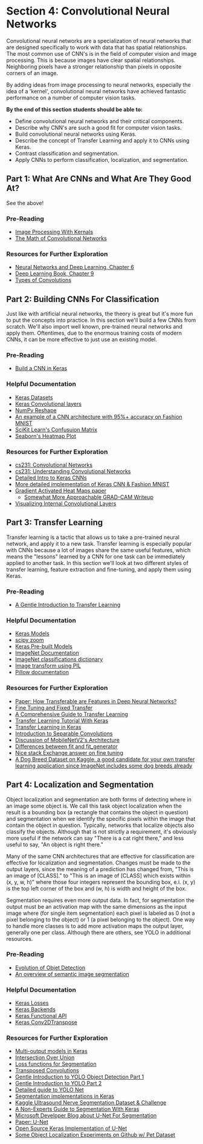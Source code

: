 # Section 4: Convolutional Neural Networks

Convolutional neural networks are a specialization of neural networks that are designed specifically to work with data that has spatial relationships. The most common use of CNN's is in the field of computer vision and image processing. This is because images have clear spatial relationships. Neighboring pixels have a stronger relationship than pixels in opposite corners of an image.

By adding ideas from image processing to neural networks, especially the idea of a 'kernel', convolutional neural networks have achieved fantastic performance on a number of computer vision tasks.

**By the end of this section students should be able to:**

* Define convolutional neural networks and their critical components.
* Describe why CNN's are such a good fit for computer vision tasks.
* Build convolutional neural networks using Keras.
* Describe the concept of Transfer Learning and apply it to CNNs using Keras.
* Contrast classification and segmentation.
* Apply CNNs to perform classification, localization, and segmentation.

## Part 1: What Are CNNs and What Are They Good At?

See the above!

### Pre-Reading

* [Image Processing With Kernals](http://setosa.io/ev/image-kernels/)
* [The Math of Convolutional Networks](https://towardsdatascience.com/gentle-dive-into-math-behind-convolutional-neural-networks-79a07dd44cf9)

### Resources for Further Exploration

* [Neural Networks and Deep Learning, Chapter 6](http://neuralnetworksanddeeplearning.com/chap6.html#introducing_convolutional_networks)
* [Deep Learning Book, Chapter 9](http://www.deeplearningbook.org/contents/convnets.html)
* [Types of Convolutions](https://towardsdatascience.com/types-of-convolutions-in-deep-learning-717013397f4d)

## Part 2: Building CNNs For Classification

Just like with artificial neural networks, the theory is great but it's more fun to put the concepts into practice. In this section we'll build a few CNNs from scratch. We'll also import well known, pre-trained neural networks and apply them. Oftentimes, due to the enormous training costs of modern CNNs, it can be more effective to just use an existing model.

### Pre-Reading

* [Build a CNN in Keras](https://towardsdatascience.com/building-a-convolutional-neural-network-cnn-in-keras-329fbbadc5f5)

### Helpful Documentation

* [Keras Datasets](https://keras.io/datasets/)
* [Keras Convolutional layers](https://keras.io/layers/convolutional/)
* [NumPy Reshape](https://docs.scipy.org/doc/numpy/reference/generated/numpy.reshape.html)
* [An example of a CNN architecture with 95%+ accuracy on Fashion MNIST](https://github.com/cmasch/zalando-fashion-mnist)
* [SciKit Learn's Confusuion Matrix](https://scikit-learn.org/stable/modules/generated/sklearn.metrics.confusion_matrix.html)
* [Seaborn's Heatmap Plot](https://seaborn.pydata.org/generated/seaborn.heatmap.html)

### Resources for Further Exploration

* [cs231: Convolutional Networks](https://cs231n.github.io/convolutional-networks/)
* [cs231: Understanding Convolutional Networks](https://cs231n.github.io/understanding-cnn/)
* [Detailed Intro to Keras CNNs](https://www.pyimagesearch.com/2018/12/31/keras-conv2d-and-convolutional-layers/)
* [More detailed implementation of Keras CNN & Fashion MNIST](https://www.pyimagesearch.com/2019/02/11/fashion-mnist-with-keras-and-deep-learning/)
* [Gradient Activated Heat Maps paper](https://arxiv.org/abs/1610.02391)
  * [Somewhat More Approachable GRAD-CAM Writeup](https://jacobgil.github.io/deeplearning/class-activation-maps)
* [Visualizing Internal Convolutional Layers](https://machinelearningmastery.com/how-to-visualize-filters-and-feature-maps-in-convolutional-neural-networks/)

## Part 3: Transfer Learning

Transfer learning is a tactic that allows us to take a pre-trained neural network, and apply it to a new task. Transfer learning is especially popular with CNNs because a lot of images share the same useful features, which means the "lessons" learned by a CNN for one task can be immediately applied to another task. In this section we'll look at two different styles of transfer learning, feature extraction and fine-tuning, and apply them using Keras.

### Pre-Reading

* [A Gentle Introduction to Transfer Learning](https://machinelearningmastery.com/transfer-learning-for-deep-learning/)

### Helpful Documentation

* [Keras Models](https://keras.io/models/model/)
* [scipy zoom](http://scipy.github.io/devdocs/generated/scipy.ndimage.zoom.html#scipy.ndimage.zoom)
* [Keras Pre-built Models](https://keras.io/applications/)
* [ImageNet Documentation](http://image-net.org/about-overview)
* [ImageNet classifications dictionary](https://gist.github.com/yrevar/942d3a0ac09ec9e5eb3a)
* [Image transform using PIL](https://jdhao.github.io/2017/11/06/resize-image-to-square-with-padding/)
* [Pillow documentation](https://pillow.readthedocs.io/en/stable/)

### Resources for Further Exploration

* [Paper: How Transferable are Features in Deep Neural Networks?](https://arxiv.org/pdf/1411.1792.pdf)
* [Fine Tuning and Fixed Transfer](http://cs231n.github.io/transfer-learning/)
* [A Comprehensive Guide to Transfer Learning](https://towardsdatascience.com/a-comprehensive-hands-on-guide-to-transfer-learning-with-real-world-applications-in-deep-learning-212bf3b2f27a)
* [Transfer Learning Tutorial With Keras](https://www.hackerearth.com/practice/machine-learning/transfer-learning/transfer-learning-intro/tutorial/)
* [Transfer Learning in Keras](https://towardsdatascience.com/keras-transfer-learning-for-beginners-6c9b8b7143e)
* [Introduction to Separable Convolutions](https://towardsdatascience.com/a-basic-introduction-to-separable-convolutions-b99ec3102728)
* [Discussion of MobileNetV2's Architecture](https://towardsdatascience.com/mobilenetv2-inverted-residuals-and-linear-bottlenecks-8a4362f4ffd5)
* [Differences between fit and fit_generator](https://www.pyimagesearch.com/2018/12/24/how-to-use-keras-fit-and-fit_generator-a-hands-on-tutorial/)
* [Nice stack Exchange answer on fine tuning](https://datascience.stackexchange.com/questions/28383/using-a-pre-trained-cnn-classifier-and-apply-it-on-a-different-image-dataset/28387#28387)
* [A Dog Breed Dataset on Kaggle, a good candidate for your own transfer learning application since ImageNet includes some dog breeds already](https://www.kaggle.com/c/dog-breed-identification/data)

## Part 4: Localization and Segmentation

Object localization and segmentation are both forms of detecting where in an image some object is. We call this task object localization when the result is a bounding box (a rectangle that contains the object in question) and segmentation when we identify the specific pixels within the image that contain the object in question. Typically, networks that localize objects also classify the objects. Although that is not strictly a requirement, it's obviously more useful if the network can say "There is a cat right there," and less useful to say, "An object is right there."

Many of the same CNN architectures that are effective for classification are effective for localization and segmentation. Changes must be made to the output layers, since the meaning of a prediction has changed from, "This is an image of [CLASS]." to "This is an image of [CLASS] which exists within (x, y, w, h)" where those four integers represent the bounding box, e.i. (x, y) is the top left corner of the box and (w, h) is width and height of the box.

Segmentation requires even more output data. In fact, for segmentation the output must be an activation map with the same dimensions as the input image where (for single item segmentation) each pixel is labeled as 0 (not a pixel belonging to the object) or 1 (a pixel belonging to the object). One way to handle more classes is to add more activation maps the output layer, generally one per class. Although there are others, see YOLO in additional resources.

### Pre-Reading

* [Evolution of Objet Detection](https://towardsdatascience.com/evolution-of-object-detection-and-localization-algorithms-e241021d8bad)
* [An overview of semantic image segmentation](https://www.jeremyjordan.me/semantic-segmentation/)

### Helpful Documentation

* [Keras Losses](https://keras.io/losses/)
* [Keras Backends](https://keras.io/backend/)
* [Keras Functional API](https://keras.io/getting-started/functional-api-guide/)
* [Keras Conv2DTranspose](https://keras.io/layers/convolutional/#conv2dtranspose)

### Resources for Further Exploration

* [Multi-output models in Keras](https://www.pyimagesearch.com/2018/06/04/keras-multiple-outputs-and-multiple-losses/)
* [Intersection Over Union](https://www.pyimagesearch.com/2016/11/07/intersection-over-union-iou-for-object-detection/)
* [Loss functions for Segmentation](https://lars76.github.io/neural-networks/object-detection/losses-for-segmentation/)
* [Transposed Convolutions](https://medium.com/apache-mxnet/transposed-convolutions-explained-with-ms-excel-52d13030c7e8)
* [Gentle Introduction to YOLO Object Detection Part 1](https://hackernoon.com/gentle-guide-on-how-yolo-object-localization-works-with-keras-part-1-aec99277f56f)
* [Gentle Introduction to YOLO Part 2](https://heartbeat.fritz.ai/gentle-guide-on-how-yolo-object-localization-works-with-keras-part-2-65fe59ac12d)
* [Detailed guide to YOLO Net](https://hackernoon.com/understanding-yolo-f5a74bbc7967)
* [Segmentation implementations in Keras]( https://github.com/divamgupta/image-segmentation-keras)
* [Kaggle Ultrasound Nerve Segmentation Dataset & Challenge](https://www.kaggle.com/c/ultrasound-nerve-segmentation/discussion/21358)
* [A Non-Experts Guide to Segmentation With Keras](https://medium.com/@hanrelan/a-non-experts-guide-to-image-segmentation-using-deep-neural-nets-dda5022f6282)
* [Microsoft Developer Blog about U-Net For Segmentation](https://www.microsoft.com/developerblog/2018/07/18/semantic-segmentation-small-data-using-keras-azure-deep-learning-virtual-machine/)
* [Paper: U-Net](https://arxiv.org/abs/1505.04597)
* [Open Source Keras Implementation of U-Net](https://github.com/zhixuhao/unet)
* [Some Object Localization Experiments on Github w/ Pet Dataset](https://github.com/lars76/object-localization)

